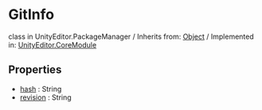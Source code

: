 # GitInfo
class in UnityEditor.PackageManager
 / Inherits from: <a href="https://docs.unity3d.com/6000.0/Documentation/ScriptReference/Object.html">Object</a> / Implemented in: <a href="https://docs.unity3d.com/6000.0/Documentation/ScriptReference/UnityEditor.CoreModule.html">UnityEditor.CoreModule</a>
## Properties
- <a href="https://docs.unity3d.com/6000.0/Documentation/ScriptReference/GitInfo-hash.html">hash</a> : String
- <a href="https://docs.unity3d.com/6000.0/Documentation/ScriptReference/GitInfo-revision.html">revision</a> : String
